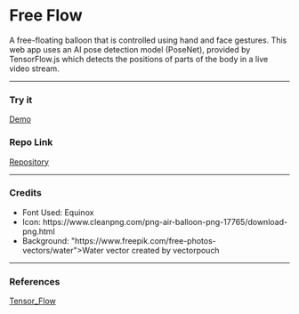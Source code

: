 # Free Flow
A free-floating balloon that is controlled using hand and face gestures. This web app uses an AI pose detection model (PoseNet), provided by TensorFlow.js which detects the positions of parts of the body in a live video stream.

***

### Try it
[Demo](https://ms-load.github.io/free_flow/)

### Repo Link
[Repository](https://github.com/MS-load/free_flow)

***

### Credits
<ul>
<li>Font Used: Equinox</li>
<li>Icon: https://www.cleanpng.com/png-air-balloon-png-17765/download-png.html</li>
<li>Background: "https://www.freepik.com/free-photos-vectors/water">Water vector created by vectorpouch </li>
</ul>

***

### References
[Tensor_Flow](https://github.com/tensorflow)

